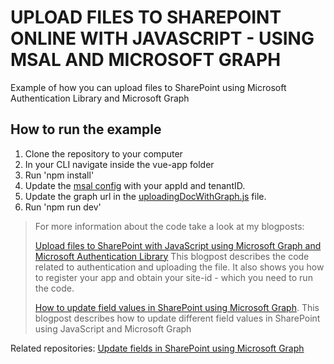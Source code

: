 # UPLOAD FILES TO SHAREPOINT ONLINE WITH JAVASCRIPT - USING MSAL AND MICROSOFT GRAPH 
Example of how you can upload files to SharePoint using Microsoft Authentication Library and Microsoft Graph

## How to run the example

1. Clone the repository to your computer
2. In your CLI navigate inside the vue-app folder
3. Run 'npm install'
4. Update the [msal config](https://github.com/Eli-Schei/upload-files-to-sp-using-graph/blob/main/vue-app/src/authenticatingWithMsal.js) with your appId and tenantID.
5. Update the graph url in the [uploadingDocWithGraph.js](https://github.com/Eli-Schei/upload-files-to-sp-using-graph/blob/main/vue-app/src/uploadingDocWithGraph.js) file.
6. Run 'npm run dev'

> For more information about the code take a look at my blogposts:
> 
> <a href="https://elischei.com/upload-files-to-sharepoint-with-javascript-using-microsoft-graph/" target="_blank">Upload files to SharePoint with JavaScript using Microsoft Graph and Microsoft Authentication Library</a> 
> This blogpost describes the code related to authentication and uploading the file. It also shows you how to register your app and obtain your site-id - which you need to run the code. 
> 
> <a href="https://elischei.com/how-to-update-field-values-in-sharepoint-using-microsoft-graph/" target="_blank">How to update field values in SharePoint using Microsoft Graph</a>. This blogpost describes how to update different field values in SharePoint using JavaScript and Microsoft Graph

Related repositories:
[Update fields in SharePoint using Microsoft Graph](https://github.com/Eli-Schei/update-fields-in-sp-using-graph)
